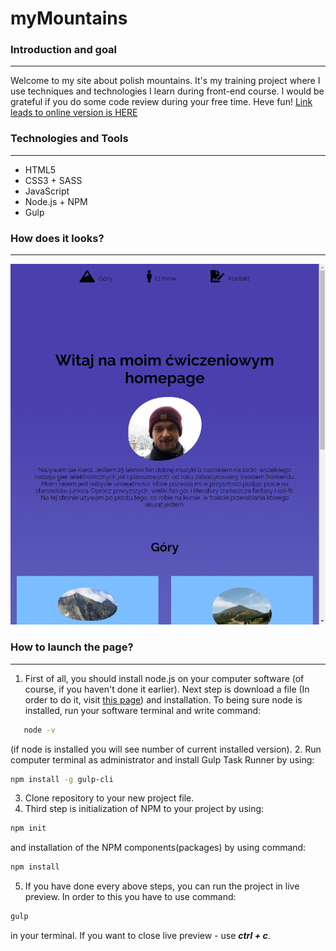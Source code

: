 # myMountains

### Introduction and goal
***
Welcome to my site about polish mountains. It's my training project where I use techniques and technologies I learn during front-end course. I would be grateful if you do some code review during your free time. Heve fun! 
[Link leads to online version is HERE](https://karolchilimoniuk.github.io/myMountains/)

### Technologies and Tools
***
* HTML5
* CSS3 + SASS
* JavaScript
* Node.js + NPM
* Gulp

### How does it looks?
***
![screenshot](https://github.com/KarolChilimoniuk/myMountains/blob/master/src/assets/img/screenshot.png)

### How to launch the page?
***
1. First of all, you should install node.js on your computer software (of course, if you haven't done it earlier). Next step is download a file (In order to do it, visit [this page](https://nodejs.org/en/)) and installation. To being sure node is installed, run your software terminal and write command:
```sh
   node -v
```
   (if node is installed you will see number of current installed version).
2. Run computer terminal as administrator and install Gulp Task Runner by using:

```sh
npm install -g gulp-cli
```
3. Clone repository to your new project file.
4. Third step is initialization of NPM to your project by using:
```sh
npm init
```
and installation of the NPM components(packages) by using command:
```sh
npm install
```
5. If you have done every above steps, you can run the project in live preview. In order to this you have to use command: 
```sh
gulp
```
in your terminal. 
If you want to close live preview - use ***ctrl + c***.
